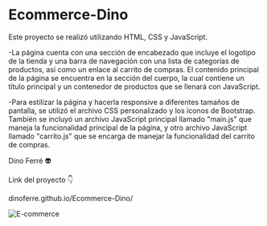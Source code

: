 # Ecommerce-Dino

Este proyecto se realizó utilizando HTML, CSS y JavaScript.

-La página cuenta con una sección de encabezado que incluye el logotipo de la tienda y una barra de navegación con una lista de categorías de productos, así como un enlace al carrito de compras. El contenido principal de la página se encuentra en la sección del cuerpo, la cual contiene un título principal y un contenedor de productos que se llenará con JavaScript.

-Para estilizar la página y hacerla responsive a diferentes tamaños de pantalla, se utilizó el archivo CSS personalizado y los íconos de Bootstrap. También se incluyó un archivo JavaScript principal llamado "main.js" que maneja la funcionalidad principal de la página, y otro archivo JavaScript llamado "carrito.js" que se encarga de manejar la funcionalidad del carrito de compras.

Dino Ferré 👽

Link del proyecto 👇

dinoferre.github.io/Ecommerce-Dino/


![E-commerce](https://user-images.githubusercontent.com/105014048/232819293-70735b36-1519-461e-9869-ee0ee27f87d2.png)
